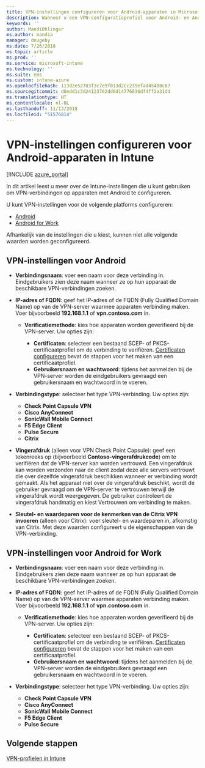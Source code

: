 ```yaml
---
title: VPN-instellingen configureren voor Android-apparaten in Microsoft Intune - Azure | Microsoft Docs
description: Wanneer u een VPN-configuratieprofiel voor Android- en Android for Work-apparaten wilt maken, voert u de naam van de verbinding, het IP-adres of de FQDN-naam van de VPN-server in, kiest u de wijze waarop gebruikers bij de VPN-server moeten verifiëren en kiest u vervolgens Citrix, SonicWall, Check Point Capsule, Pulse Secure en Microsoft Edge-verbindingstypen.
keywords: ''
author: MandiOhlinger
ms.author: mandia
manager: dougeby
ms.date: 7/26/2018
ms.topic: article
ms.prod: ''
ms.service: microsoft-intune
ms.technology: ''
ms.suite: ems
ms.custom: intune-azure
ms.openlocfilehash: 113d2e52783f3c7e9f013d2cc239efad45408c87
ms.sourcegitcommit: d8edd1c3d24123762dd6d14776836df4ff2a31dd
ms.translationtype: HT
ms.contentlocale: nl-NL
ms.lasthandoff: 11/13/2018
ms.locfileid: "51576814"
---
```

# <a name="configure-vpn-settings-for-devices-running-android-in-intune"></a>VPN-instellingen configureren voor Android-apparaten in Intune

[!INCLUDE [azure_portal](./includes/azure_portal.md)]

In dit artikel leest u meer over de Intune-instellingen die u kunt gebruiken om VPN-verbindingen op apparaten met Android te configureren.

U kunt VPN-instellingen voor de volgende platforms configureren:

- [Android](#android-vpn-settings)
- [Android for Work](#android-for-work-vpn-settings)

Afhankelijk van de instellingen die u kiest, kunnen niet alle volgende waarden worden geconfigureerd.

## <a name="android-vpn-settings"></a>VPN-instellingen voor Android

- **Verbindingsnaam**: voer een naam voor deze verbinding in. Eindgebruikers zien deze naam wanneer ze op hun apparaat de beschikbare VPN-verbindingen zoeken.
- **IP-adres of FQDN**: geef het IP-adres of de FQDN (Fully Qualified Domain Name) op van de VPN-server waarmee apparaten verbinding maken. Voer bijvoorbeeld **192.168.1.1** of **vpn.contoso.com** in.

  - **Verificatiemethode**: kies hoe apparaten worden geverifieerd bij de VPN-server. Uw opties zijn:

    - **Certificaten**: selecteer een bestaand SCEP- of PKCS-certificaatprofiel om de verbinding te verifiëren. [Certificaten configureren](certificates-configure.md) bevat de stappen voor het maken van een certificaatprofiel.
    - **Gebruikersnaam en wachtwoord**: tijdens het aanmelden bij de VPN-server worden de eindgebruikers gevraagd een gebruikersnaam en wachtwoord in te voeren.

- **Verbindingstype**: selecteer het type VPN-verbinding. Uw opties zijn:

  - **Check Point Capsule VPN**
  - **Cisco AnyConnect**
  - **SonicWall Mobile Connect**
  - **F5 Edge Client**
  - **Pulse Secure**
  - **Citrix**

- **Vingerafdruk** (alleen voor VPN Check Point Capsule): geef een tekenreeks op (bijvoorbeeld **Contoso-vingerafdrukcode**) om te verifiëren dat de VPN-server kan worden vertrouwd. Een vingerafdruk kan worden verzonden naar de client zodat deze alle servers vertrouwt die over dezelfde vingerafdruk beschikken wanneer er verbinding wordt gemaakt. Als het apparaat niet over de vingerafdruk beschikt, wordt de gebruiker gevraagd om de VPN-server te vertrouwen terwijl de vingerafdruk wordt weergegeven. De gebruiker controleert de vingerafdruk handmatig en kiest Vertrouwen om verbinding te maken.
- **Sleutel- en waardeparen voor de kenmerken van de Citrix VPN invoeren** (alleen voor Citrix): voer sleutel- en waardeparen in, afkomstig van Citrix. Met deze waarden configureert u de eigenschappen van de VPN-verbinding.

## <a name="android-for-work-vpn-settings"></a>VPN-instellingen voor Android for Work

- **Verbindingsnaam**: voer een naam voor deze verbinding in. Eindgebruikers zien deze naam wanneer ze op hun apparaat de beschikbare VPN-verbindingen zoeken.
- **IP-adres of FQDN**: geef het IP-adres of de FQDN (Fully Qualified Domain Name) op van de VPN-server waarmee apparaten verbinding maken. Voer bijvoorbeeld **192.168.1.1** of **vpn.contoso.com** in.

  - **Verificatiemethode**: kies hoe apparaten worden geverifieerd bij de VPN-server. Uw opties zijn:
  
    - **Certificaten**: selecteer een bestaand SCEP- of PKCS-certificaatprofiel om de verbinding te verifiëren. [Certificaten configureren](certificates-configure.md) bevat de stappen voor het maken van een certificaatprofiel.
    - **Gebruikersnaam en wachtwoord**: tijdens het aanmelden bij de VPN-server worden de eindgebruikers gevraagd een gebruikersnaam en wachtwoord in te voeren.

- **Verbindingstype**: selecteer het type VPN-verbinding. Uw opties zijn:

  - **Check Point Capsule VPN**
  - **Cisco AnyConnect**
  - **SonicWall Mobile Connect**
  - **F5 Edge Client**
  - **Pulse Secure**

## <a name="next-steps"></a>Volgende stappen
[VPN-profielen in Intune](vpn-settings-configure.md)
